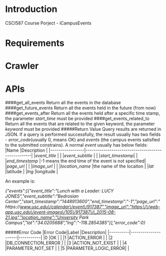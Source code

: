 # Introduction
CSCI587 Course Porject - iCampusEvents
# Requirements
# Crawler
# APIs
####get_all_events
Return all the events in the database
####get_future_events
Return all the events held in the future (from now)
####get_events_after
Return all the events held after a specific time stamp, the parameter _start_time_ must be provided
####get_events_related_to
Return all the events that are related to the given keyword, the parameter _keyword_ must be provided
#####Return Value
Query results are returned in JSON. If a query is performed successfully, the result usually has two fields - _error_code_(usually 0, means OK) and _events_ (the campus events satisfied to the submitted constrains). A normal _event_ usually has below fields:
|Name             |Description                                        |
|-----------------|---------------------------------------------------|
|_event_title_    |                                                   |
|_event_subtitle_ |                                                   |
|_start_timestamp_|                                                   |
|_end_timestamp_  |-1 means the end time of the event is not specified|
|_page_url_       |                                                   |
|_image_url_      |                                                   |
|_location_name_  |the name of the locaiton                           |
|_lat_            |latitude                                           |
|_lng_            |longitude                                          |

An example is:


_{"events":[{"event_title":"Lunch with a Leader: LUCY JONES","event_subtitle":"Bedrosian Center","start_timestamp":"1448913600","end_timestamp":"-1","page_url":"https:\/\/www.usc.edu\/calendar\/event\/917387","image_url":"https:\/\/web-app.usc.edu\/event-images\/105\/917387\/i_2015-08-21.jpg","location_name":"University Park Campus","lat":"34.0205688","lng":"-118.2854385"}],"error_code":0}_

#####Error Code
|Error Code|Label                |Description|
|----------|---------------------|-----------|
|0         |OK                   |           |
|1         |ACTION_ERROR         |           |
|2         |DB_CONNECTION_ERROR  |           |
|3         |ACTION_NOT_EXIST     |           |
|4         |PARAMETER_NOT_SET    |           |
|5         |PARAMETER_LOGIC_ERROR|           |
